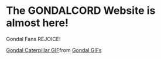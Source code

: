 # The GONDALCORD Website is almost here!
Gondal Fans REJOICE!

<div class="tenor-gif-embed" data-postid="16267445" data-share-method="host" data-aspect-ratio="1.02564" data-width="100%"><a href="https://tenor.com/view/gondal-caterpillar-bug-insect-crawling-gif-16267445">Gondal Caterpillar GIF</a>from <a href="https://tenor.com/search/gondal-gifs">Gondal GIFs</a></div> <script type="text/javascript" async src="https://tenor.com/embed.js"></script>
